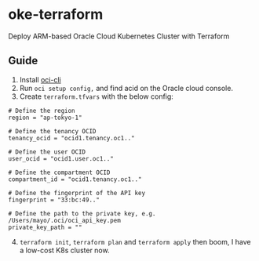 # oke-terraform

Deploy ARM-based Oracle Cloud Kubernetes Cluster with Terraform

## Guide

1. Install [oci-cli](https://github.com/oracle/oci-cli)
2. Run `oci setup config,` and find acid on the Oracle cloud console.
3. Create `terraform.tfvars` with the below config:

```env
# Define the region
region = "ap-tokyo-1"

# Define the tenancy OCID
tenancy_ocid = "ocid1.tenancy.oc1.."

# Define the user OCID
user_ocid = "ocid1.user.oc1.."

# Define the compartment OCID
compartment_id = "ocid1.tenancy.oc1.."

# Define the fingerprint of the API key
fingerprint = "33:bc:49.."

# Define the path to the private key, e.g. /Users/mayo/.oci/oci_api_key.pem
private_key_path = ""
```

4. `terraform init`, `terraform plan` and `terraform apply` then boom, I have a low-cost K8s cluster now.
